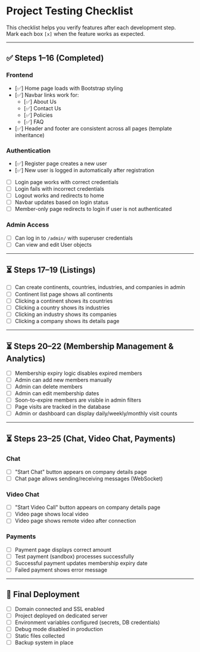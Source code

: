 # Project Testing Checklist

This checklist helps you verify features after each development step.  
Mark each box `[x]` when the feature works as expected.

---

## ✅ Steps 1–16 (Completed)

### Frontend
- [✅] Home page loads with Bootstrap styling
- [✅] Navbar links work for:
  - [✅] About Us
  - [✅] Contact Us
  - [✅] Policies
  - [✅] FAQ
- [✅] Header and footer are consistent across all pages (template inheritance)

### Authentication
- [✅] Register page creates a new user
- [✅] New user is logged in automatically after registration
- [ ] Login page works with correct credentials
- [ ] Login fails with incorrect credentials
- [ ] Logout works and redirects to home
- [ ] Navbar updates based on login status
- [ ] Member-only page redirects to login if user is not authenticated

### Admin Access
- [ ] Can log in to `/admin/` with superuser credentials
- [ ] Can view and edit User objects

---

## ⏳ Steps 17–19 (Listings)
- [ ] Can create continents, countries, industries, and companies in admin
- [ ] Continent list page shows all continents
- [ ] Clicking a continent shows its countries
- [ ] Clicking a country shows its industries
- [ ] Clicking an industry shows its companies
- [ ] Clicking a company shows its details page

---

## ⏳ Steps 20–22 (Membership Management & Analytics)
- [ ] Membership expiry logic disables expired members
- [ ] Admin can add new members manually
- [ ] Admin can delete members
- [ ] Admin can edit membership dates
- [ ] Soon-to-expire members are visible in admin filters
- [ ] Page visits are tracked in the database
- [ ] Admin or dashboard can display daily/weekly/monthly visit counts

---

## ⏳ Steps 23–25 (Chat, Video Chat, Payments)
### Chat
- [ ] "Start Chat" button appears on company details page
- [ ] Chat page allows sending/receiving messages (WebSocket)

### Video Chat
- [ ] "Start Video Call" button appears on company details page
- [ ] Video page shows local video
- [ ] Video page shows remote video after connection

### Payments
- [ ] Payment page displays correct amount
- [ ] Test payment (sandbox) processes successfully
- [ ] Successful payment updates membership expiry date
- [ ] Failed payment shows error message

---

## 🚀 Final Deployment
- [ ] Domain connected and SSL enabled
- [ ] Project deployed on dedicated server
- [ ] Environment variables configured (secrets, DB credentials)
- [ ] Debug mode disabled in production
- [ ] Static files collected
- [ ] Backup system in place
